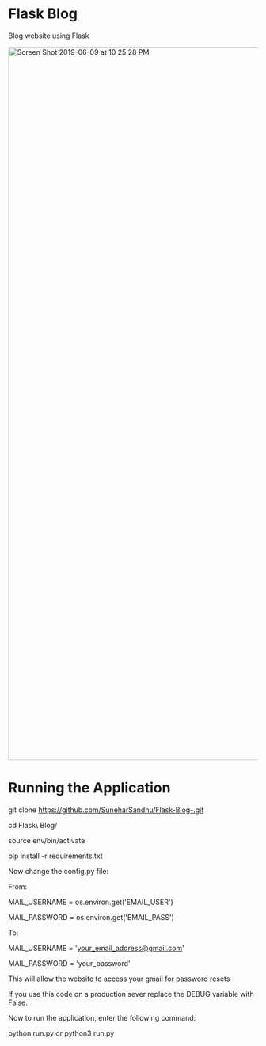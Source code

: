 # Flask Blog
Blog website using Flask 

<img width="1440" alt="Screen Shot 2019-06-09 at 10 25 28 PM" src="https://user-images.githubusercontent.com/16765940/59169146-fb147f80-8b06-11e9-9404-7f6d906d4f70.png">


# Running the Application 

git clone https://github.com/SuneharSandhu/Flask-Blog-.git

cd Flask\ Blog/

source env/bin/activate

pip install -r requirements.txt

Now change the config.py file:

From:

MAIL_USERNAME = os.environ.get('EMAIL_USER')

MAIL_PASSWORD = os.environ.get('EMAIL_PASS') 

To:

MAIL_USERNAME = 'your_email_address@gmail.com'

MAIL_PASSWORD = 'your_password'

This will allow the website to access your gmail for password resets

If you use this code on a production sever replace the DEBUG variable with False.

Now to run the application, enter the following command:

python run.py or python3 run.py



